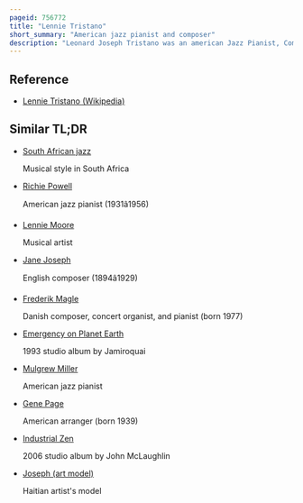 ```yaml
---
pageid: 756772
title: "Lennie Tristano"
short_summary: "American jazz pianist and composer"
description: "Leonard Joseph Tristano was an american Jazz Pianist, Composer, Arranger, and Teacher of Jazz Improvisation."
---
```


## Reference

- [Lennie Tristano (Wikipedia)](https://en.wikipedia.org/?curid=756772)

## Similar TL;DR

- [South African jazz](/tldr/en/south-african-jazz)

  Musical style in South Africa

- [Richie Powell](/tldr/en/richie-powell)

  American jazz pianist (1931â1956)

- [Lennie Moore](/tldr/en/lennie-moore)

  Musical artist

- [Jane Joseph](/tldr/en/jane-joseph)

  English composer (1894â1929)

- [Frederik Magle](/tldr/en/frederik-magle)

  Danish composer, concert organist, and pianist (born 1977)

- [Emergency on Planet Earth](/tldr/en/emergency-on-planet-earth)

  1993 studio album by Jamiroquai

- [Mulgrew Miller](/tldr/en/mulgrew-miller)

  American jazz pianist

- [Gene Page](/tldr/en/gene-page)

  American arranger (born 1939)

- [Industrial Zen](/tldr/en/industrial-zen)

  2006 studio album by John McLaughlin

- [Joseph (art model)](/tldr/en/joseph-art-model)

  Haitian artist's model
